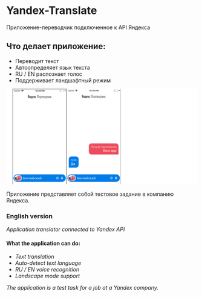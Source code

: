 # Yandex-Translate
Приложение-переводчик подключенное к API Яндекса

## Что делает приложение:
* Переводит текст
* Автоопределяет язык текста
* RU / EN распознает голос
* Поддерживает ландшафтный режим  
  
![Screenshot](Screen_Shot.png)  
  
Приложение представляет собой тестовое задание в компанию Яндекса.

### English version
_Application translator connected to Yandex API_

#### What the application can do:
* _Text translation_
* _Auto-detect text language_
* _RU / EN voice recognition_
* _Landscape mode support_  

_The application is a test task for a job at a Yandex company._
